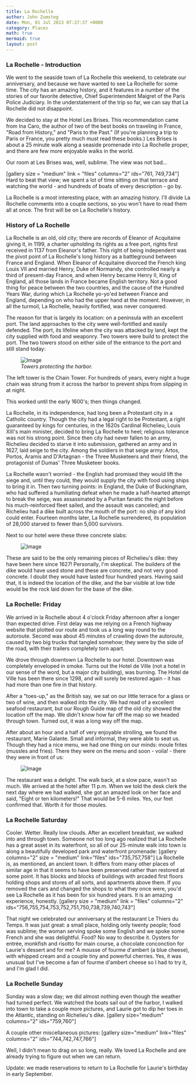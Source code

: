 ```yaml
---
title: La Rochelle
author: John Zumsteg
date: Mon, 01 Jul 2013 07:27:37 +0000
category: Places
math: true
mermaid: true
layout: post
---
```

<h3>La Rochelle - Introduction</h3>
We went to the seaside town of La Rochelle this weekend, to celebrate our anniversary, and because we have wanted to see La Rochelle for some time. The city has an amazing history, and it features in a number of the stories of our favorite detective, Chief Superintendent Maigret of the Paris Police Judiciary. In the understatement of the trip so far, we can say that La Rochelle did not disappoint.

We decided to stay at the Hotel Les Brises. This recommendation came from Ina Caro, the author of two of the best books on traveling in France, "Road from History," and "Paris to the Past." (If you're planning a trip to Paris or France, you pretty much must read these books.) Les Brises is about a 25 minute walk along a seaside promenade into La Rochelle proper, and there are few more enjoyable walks in the world.

Our room at Les Brises was, well, sublime. The view was not bad...

[gallery size = "medium" link = "files" columns="2" ids="761, 749,734"]
Hard to beat that view; we spent a lot of time sitting on that terrace and watching the world - and hundreds of boats of every description - go by.

La Rochelle is a most interesting place, with an amazing history. I'll divide La Rochelle comments into a couple sections, so you won't have to read them all at once. The first will be on La Rochelle's history.
<h3>History of La Rochelle</h3>
La Rochelle is an old, old city; there are records of Eleanor of Acquitaine giving it, in 1199, a charter upholding its rights as a free port, rights first received in 1137 from Eleanor's father. This right of being independent was the pivot point of La Rochelle's long history as a battleground between France and England. When Eleanor of Acquitaine divorced the French king Louis VII and married Henry, Duke of Normandy, she controlled nearly a third of present-day France, and when Henry became Henry II, King of England, all those lands in France became English territory. Not a good thing for peace between the two countries, and the cause of the Hundred Years War, during which La Rochelle yo-yo'ed between France and England, depending on who had the upper hand at the moment. However, in all the turmoil, La Rochelle, heavily fortified, was never conquered.

The reason for that is largely its location: on a peninsula with an excellent port. The land approaches to the city were well-fortified and easily defended. The port, its lifeline when the city was attacked by land, kept the city supplied with food and weaponry. Two towers were build to protect the port. The two towers stood on either side of the entrance to the port and still stand today:

<figure class = "landscape">
	<img src="{{"/assets/images/2013/06/DSC03112.jpg" | prepend: site.baseurl  }}" alt="Image" />
	<figcaption><em>Towers protecting the harbor.</em></figcaption>
</figure>



The left tower is the Chain Tower. For hundreds of years, every night a huge chain was strung from it across the harbor to prevent ships from slipping in at night.

This worked until the early 1600's; then things changed.

La Rochelle, in its independence, had long been a Protestant city in a Catholic country. Though the city had a legal right to be Protestant, a right guaranteed by kings for centuries, in the 1620s Cardinal Richelieu, Louis XIII's main minister, decided to bring La Rochelle to heel; religious tolerance was not his strong point. Since then city had never fallen to an army, Richelieu decided to starve it into submission, gathered an army and in 1627, laid seige to the city. Among the soldiers in that seige army: Artos, Portos, Aramis and D'Artagnan - the Three Musketeers and their friend, the protagonist of Dumas' Three Musketeer books.

La Rochelle wasn't worried - the English had promised they would lift the siege and, until they could, they would supply the city with food using ships to bring it in. Then two turning points: in England, the Duke of Buckingham, who had suffered a humiliating defeat when he made a half-hearted attempt to break the seige, was assassinated by a Puritan fanatic the night before his much-reinforced fleet sailed, and the assault was canceled; and Richelieu had a dike built across the mouth of the port: no ship of any kind could enter. Fourteen months later, La Rochelle surrendered, its population of 28,000 starved to fewer than 5,000 survivors.

Next to our hotel were these three concrete slabs:

<figure class = "portrait">
	<img src="{{"/assets/images/2013/06/IMG_7328.jpg" | prepend: site.baseurl  }}" alt="Image" />
	<figcaption></figcaption>
</figure>

These are said to be the only remaining pieces of Richelieu's dike: they have been here since 1627! Personally, I'm skeptical. The builders of the dike would have used stone and these are concrete, and not very good concrete. I doubt they would have lasted four hundred years. Having said that, it is indeed the location of the dike, and the bar visible at low tide would be the rock laid down for the base of the dike.
<h3>La Rochelle: Friday</h3>
We arrived in la Rochelle about 4 o'clock Friday afternoon after a longer than expected drive. First delay was me relying on a French highway website that plotted our route and took us a long way round to the autoroute. Second was about 45 minutes of crawling down the autoroute, caused by two big trucks that tangled somehow; they were by the side of the road, with their trailers completely torn apart.

We drove through downtown La Rochelle to our hotel. Downtown was completely enveloped in smoke. Turns out the Hotel de Ville (not a hotel in our sense of the word, but a major city building), was burning. The Hotel de Ville has been there since 1298, and will surely be restored again - it has had more than one fire in that history.

After a "toes-up," as the British say, we sat on our little terrace for a glass or two of wine, and then walked into the city. We had read of a excellent seafood restaurant, but our Rough Guide map of the old city showed the location off the map. We didn't know how far off the map so we headed through town. Turned out, it was a long way off the map.

After about an hour and a half of very enjoyable strolling, we found the restaurant, Marie Galante. Small and informal, they were able to seat us. Though they had a nice menu, we had one thing on our minds: moule frites (mussles and fries). There they were on the menu and soon - voila! - there they were in front of us:
<figure class = "portrait">
	<img src="{{"/assets/images/2013/06/DSC03114.jpg" | prepend: site.baseurl  }}" alt="Image" />
	<figcaption></figcaption>
</figure>


The restaurant was a delight. The walk back, at a slow pace, wasn't so much. We arrived at the hotel after 11 p.m. When we told the desk clerk the next day where we had walked, she got an amazed look on her face and said, "Eight or ten kilometers!" That would be 5-6 miles. Yes, our feet confirmed that. Worth it for those moules.
<h3>La Rochelle Saturday</h3>
Cooler. Wetter. Really low clouds. After an excellent breakfast, we walked into and through town. Someone not too long ago realized that La Rochelle has a great asset in its waterfront, so all of our 25-minute walk into town is along a beautifully developed park and waterfront promenade:
[gallery columns="2" size = "medium" link="files" ids="735,757,758"]
La Rochelle is, as mentioned, an ancient town. It differs from many other places of similar age in that it seems to have been preserved rather than restored at some point. It has blocks and blocks of buildings with arcaded first floors holding shops and stores of all sorts, and apartments above them. If you removed the cars and changed the shops to what they once were, you'd see La Rochelle as it has been for six hundred years. It is an amazing experience, honestly.
[gallery size = "medium" link = "files" columns="2" ids="756,755,754,753,752,751,750,738,739,740,743"]

That night we celebrated our anniversary at the restaurant Le Thiers du Temps. It was just great: a small place, holding only twenty people; food was sublime; the woman serving spoke some English and we spoke some French and she was delightful. Food? No way to describe it. Oysters for entrée, monkfish and risotto for main course, a chocolate conconction for Laurie's dessert and for me? A mousse of fourme d'ambert (a blue cheese), with whipped cream and a couple tiny and powerful cherries. Yes, it was unusual but I've become a fan of fourme d'ambert cheese so I had to try it, and I'm glad I did.
<h3>La Rochelle Sunday</h3>
Sunday was a slow day; we did almost nothing even though the weather had turned perfect. We watched the boats sail out of the harbor, I walked into town to take a couple more pictures, and Laurie got to dip her toes in the Atlantic, standing on Richelieu's dike.
[gallery size="medium" columns="2" ids="759,760"]

A couple other miscellaneous pictures:
[gallery size="medium" link="files" columns="2" ids="744,742,747,766"]

Well, I didn't mean to drag on so long, really. We loved La Rochelle and are already trying to figure out when we can return.

Update: we made reservations to return to La Rochelle for Laurie's birthday in early September.
